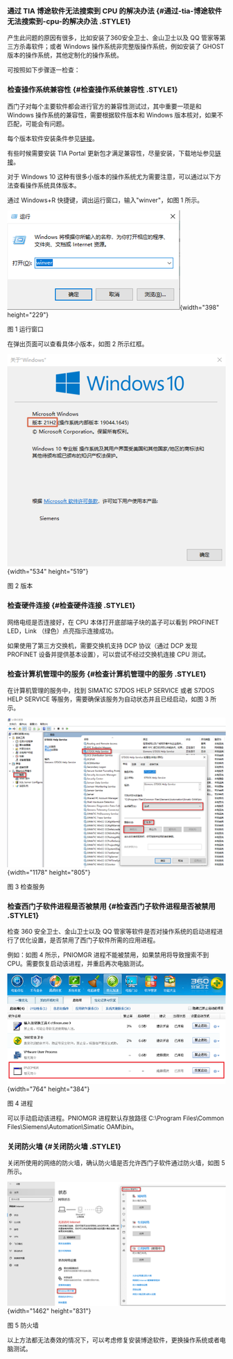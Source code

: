 ### 通过 TIA 博途软件无法搜索到 CPU 的解决办法 {#通过-tia-博途软件无法搜索到-cpu-的解决办法 .STYLE1}

产生此问题的原因有很多，比如安装了360安全卫士、金山卫士以及 QQ
管家等第三方杀毒软件；或者 Windows 操作系统非完整版操作系统，例如安装了
GHOST 版本的操作系统，其他定制化的操作系统。

可按照如下步骤逐一检查：

### 检查操作系统兼容性 {#检查操作系统兼容性 .STYLE1}

西门子对每个主要软件都会进行官方的兼容性测试过，其中重要一项是和 Windows
操作系统的兼容性，需要根据软件版本和 Windows
版本核对，如果不匹配，可能会有问题。

每个版本软件安装条件参见[链接](../05-TIA/00-Overview.html)。

有些时候需要安装 TIA Portal
更新包才满足兼容性，尽量安装，下载地址参见[链接](../01-resource/07-online_download_tia.html)。

对于 Windows 10
这种有很多小版本的操作系统尤为需要注意，可以通过以下方法查看操作系统具体版本。

通过 Windows+R 快捷键，调出运行窗口，输入"winver"，如图 1 所示。

![](images/4-01.png){width="398" height="229"}

图 1 运行窗口

在弹出页面可以查看具体小版本，如图 2 所示红框。

![](images/4-02.png){width="534" height="519"}

图 2 版本

### 检查硬件连接 {#检查硬件连接 .STYLE1}

网络电缆是否连接好，在 CPU 本体打开底部端子块的盖子可以看到 PROFINET
LED，Link （绿色）点亮指示连接成功。

如果使用了第三方交换机，需要交换机支持 DCP 协议（通过 DCP 发现 PROFINET
设备并提供基本设置），可以尝试不经过交换机连接 CPU 测试。

### 检查计算机管理中的服务 {#检查计算机管理中的服务 .STYLE1}

在计算机管理的服务中，找到 SIMATIC S7DOS HELP SERVICE 或者 S7DOS HELP
SERVICE 等服务，需要确保该服务为自动状态并且已经启动，如图 3 所示。

![](images/4-03.png){width="1178" height="805"}

图 3 检查服务

### 检查西门子软件进程是否被禁用 {#检查西门子软件进程是否被禁用 .STYLE1}

检查 360 安全卫士、金山卫士以及 QQ
管家等软件是否对操作系统的启动进程进行了优化设置，是否禁用了西门子软件所需的应用进程。

例如：如图 4 所示，PNIOMGR 进程不能被禁用，如果禁用将导致搜索不到
CPU。需要恢复启动该进程，并重启再次电脑测试。

![](images/4-04.png){width="764" height="384"}

图 4 进程

可以手动启动该进程。PNIOMGR 进程默认存放路径 C:\\Program Files\\Common
Files\\Siemens\\Automation\\Simatic OAM\\bin。

### 关闭防火墙 {#关闭防火墙 .STYLE1}

关闭所使用的网络的防火墙，确认防火墙是否允许西门子软件通过防火墙，如图 5
所示。

![](images/4-05.png){width="1462" height="831"}

图 5 防火墙

以上方法都无法奏效的情况下，可以考虑修复安装博途软件，更换操作系统或者电脑测试。
